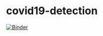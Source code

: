 # covid19-detection
[![Binder](https://mybinder.org/badge_logo.svg)](https://mybinder.org/v2/gh/itdv/covid19-detection/HEAD?filepath=covid190detection.ipynb)
